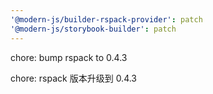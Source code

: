```yaml
---
'@modern-js/builder-rspack-provider': patch
'@modern-js/storybook-builder': patch
---
```


chore: bump rspack to 0.4.3

chore: rspack 版本升级到 0.4.3

